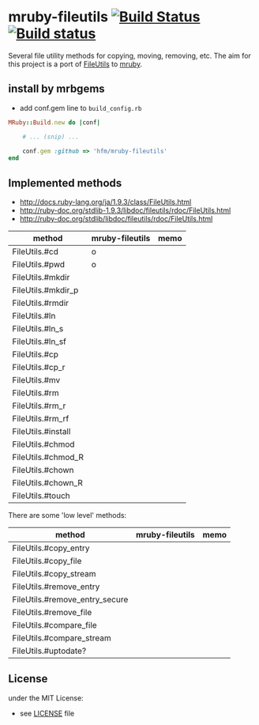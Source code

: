 # mruby-fileutils [![Build Status](https://travis-ci.org/hfm/mruby-fileutils.svg?branch=master)](https://travis-ci.org/hfm/mruby-fileutils) [![Build status](https://ci.appveyor.com/api/projects/status/d3q9osod37ia8gy7/branch/master?svg=true)](https://ci.appveyor.com/project/hfm/mruby-fileutils/branch/master)

Several file utility methods for copying, moving, removing, etc. The aim for this project is a port of [FileUtils](http://docs.ruby-lang.org/en/trunk/FileUtils.html) to [mruby](https://github.com/mruby/mruby).

## install by mrbgems

- add conf.gem line to `build_config.rb`

```ruby
MRuby::Build.new do |conf|

    # ... (snip) ...

    conf.gem :github => 'hfm/mruby-fileutils'
end
```

## Implemented methods

- http://docs.ruby-lang.org/ja/1.9.3/class/FileUtils.html
- http://ruby-doc.org/stdlib-1.9.3/libdoc/fileutils/rdoc/FileUtils.html
- http://ruby-doc.org/stdlib/libdoc/fileutils/rdoc/FileUtils.html

| method                    | mruby-fileutils | memo |
| ------------------------- | --------------- | ---- |
| FileUtils.#cd             | o               |      |
| FileUtils.#pwd            | o               |      |
| FileUtils.#mkdir          |                 |      |
| FileUtils.#mkdir_p        |                 |      |
| FileUtils.#rmdir          |                 |      |
| FileUtils.#ln             |                 |      |
| FileUtils.#ln_s           |                 |      |
| FileUtils.#ln_sf          |                 |      |
| FileUtils.#cp             |                 |      |
| FileUtils.#cp_r           |                 |      |
| FileUtils.#mv             |                 |      |
| FileUtils.#rm             |                 |      |
| FileUtils.#rm_r           |                 |      |
| FileUtils.#rm_rf          |                 |      |
| FileUtils.#install        |                 |      |
| FileUtils.#chmod          |                 |      |
| FileUtils.#chmod_R        |                 |      |
| FileUtils.#chown          |                 |      |
| FileUtils.#chown_R        |                 |      |
| FileUtils.#touch          |                 |      |

There are some 'low level' methods:

| method                         | mruby-fileutils | memo |
| -------------------------      | --------------- | ---- |
| FileUtils.#copy_entry          |                 |      |
| FileUtils.#copy_file           |                 |      |
| FileUtils.#copy_stream         |                 |      |
| FileUtils.#remove_entry        |                 |      |
| FileUtils.#remove_entry_secure |                 |      |
| FileUtils.#remove_file         |                 |      |
| FileUtils.#compare_file        |                 |      |
| FileUtils.#compare_stream      |                 |      |
| FileUtils.#uptodate?           |                 |      |

## License
under the MIT License:
- see [LICENSE](./LICENSE) file
